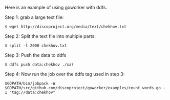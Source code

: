 Here is an example of using goworker with ddfs.

Step 1: grab a large text file:
```
$ wget http://discoproject.org/media/text/chekhov.txt
```

Step 2: Split the text file into multiple parts:
```
$ split -l 2000 chekhov.txt
```

Step 3: Push the data to ddfs
```
$ ddfs push data:chekhov ./xa?
```

Step 4: Now run the job over the ddfs tag used in step 3:
```
$GOPATH/bin/jobpack -W $GOPATH/src/github.com/discoproject/goworker/examples/count_words.go -I "tag://data:chekhov"
```
